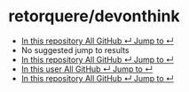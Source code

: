 # retorquere/devonthink

*  [ In this repository All GitHub ↵ Jump to ↵](retorquere-devonthink.md)
*  No suggested jump to results
*  [ In this repository All GitHub ↵ Jump to ↵](retorquere-devonthink.md)
*  [ In this user All GitHub ↵ Jump to ↵](retorquere-devonthink.md)
*  [ In this repository All GitHub ↵ Jump to ↵](retorquere-devonthink.md)

